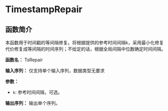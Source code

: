 # TimestampRepair

## 函数简介

本函数用于时间戳的等间隔修复。将根据提供的参考时间间隔k，采用最小化修复代价修复成等间隔的时间序列；不给定的话，根据全局间隔中位数确定时间间隔。

**函数名：** TsRepair

**输入序列：** 仅支持单个输入序列，数据类型无要求

**参数：** 

+ `k`: 参考时间间隔，可选。

**输出序列：** 输出单个序列。


